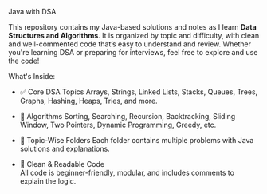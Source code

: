 Java with DSA

This repository contains my Java-based solutions and notes as I learn **Data Structures and Algorithms**. It is organized by topic and difficulty, with clean and well-commented code that’s easy to understand and review. Whether you're learning DSA or preparing for interviews, feel free to explore and use the code!

What's Inside:

- ✅ Core DSA Topics 
  Arrays, Strings, Linked Lists, Stacks, Queues, Trees, Graphs, Hashing, Heaps, Tries, and more.

- 🧠 Algorithms
  Sorting, Searching, Recursion, Backtracking, Sliding Window, Two Pointers, Dynamic Programming, Greedy, etc.

- 📂 Topic-Wise Folders
  Each folder contains multiple problems with Java solutions and explanations.

- 💬 Clean & Readable Code  
  All code is beginner-friendly, modular, and includes comments to explain the logic.
